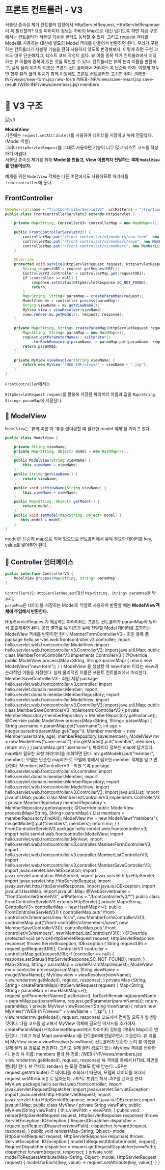 프론트 컨트롤러 - V3
=======================  
   
서블릿 종속성 제거
컨트롤러 입장에서 HttpServletRequest, HttpServletResponse이 꼭 필요할까?
요청 파라미터 정보는 자바의 Map으로 대신 넘기도록 하면 지금 구조에서는 컨트롤러가 서블릿 기술을
몰라도 동작할 수 있다.
그리고 request 객체를 Model로 사용하는 대신에 별도의 Model 객체를 만들어서 반환하면 된다.
우리가 구현하는 컨트롤러가 서블릿 기술을 전혀 사용하지 않도록 변경해보자.
이렇게 하면 구현 코드도 매우 단순해지고, 테스트 코드 작성이 쉽다.
뷰 이름 중복 제거
컨트롤러에서 지정하는 뷰 이름에 중복이 있는 것을 확인할 수 있다.
컨트롤러는 뷰의 논리 이름을 반환하고, 실제 물리 위치의 이름은 프론트 컨트롤러에서 처리하도록 단순화
하자.
이렇게 해두면 향후 뷰의 폴더 위치가 함께 이동해도 프론트 컨트롤러만 고치면 된다.
/WEB-INF/views/new-form.jsp new-form
/WEB-INF/views/save-result.jsp save-result
/WEB-INF/views/members.jsp members

# 📘 V3 구조 

![v3](https://user-images.githubusercontent.com/50267433/126672741-b1935d82-b903-47b9-8fab-5f796d63bb6f.PNG)   
      
**ModelView**      
기존에는 `request.setAttribute()`를 사용하여 데이터를 저장하고 뷰에 전달했다.(Model 역할)                
그러나 `HttpServletRequest`를 그대로 사용하면 기능이 너무 많고 테스트 코드를 작성하기 어렵다.                        
서블릿 종속성 제거를 위해 **Model을 만들고, View 이름까지 전달하는 객체 `ModelView`를 만들어보자.**         

예제를 위한 `ModelView` 객체는 다른 버전에서도 사용하므로 패키지를 `frontcontroller`에 둔다.

## FrontController 
```java
@WebServlet(name = "frontControllerServletV3", urlPatterns = "/frontcontroller/v3/*")
public class FrontControllerServletV3 extends HttpServlet {
    
    private Map<String, ControllerV3> controllerMap = new HashMap<>();
    
    public FrontControllerServletV3() {
        controllerMap.put("/front-controller/v3/members/new-form", new MemberFormControllerV3());
        controllerMap.put("/front-controller/v3/members/save", new MemberSaveControllerV3());
        controllerMap.put("/front-controller/v3/members", new MemberListControllerV3());
    }
    
    @Override
    protected void service(HttpServletRequest request, HttpServletResponse response) throws ServletException, IOException {
        String requestURI = request.getRequestURI();
        ControllerV3 controller = controllerMap.get(requestURI);
        if (controller == null) {
            response.setStatus(HttpServletResponse.SC_NOT_FOUND);
            return;
        }
        Map<String, String> paramMap = createParamMap(request);
        ModelView mv = controller.process(paramMap);
        String viewName = mv.getViewName();
        MyView view = viewResolver(viewName);
        view.render(mv.getModel(), request, response);
    }
    
    private Map<String, String> createParamMap(HttpServletRequest request) {
        Map<String, String> paramMap = new HashMap<>();
        request.getParameterNames().asIterator()
            .forEachRemaining(paramName -> paramMap.put(paramName, request.getParameter(paramName)));
        return paramMap;
    }
    
    private MyView viewResolver(String viewName) {
        return new MyView("/WEB-INF/views/" + viewName + ".jsp");
    }
}
```
`FrontController`에서는  


`HttpServletRequest request`를 활용해 저장된 파라미터 이름과 값을 `Map<String, String> paramMap`에 저장한다.      


## 📖 ModelView   
`ModelView`는 '뷰의 이름'과 '뷰를 렌더링할 때 필요한 model 객체'를 가지고 있다.    

```java
public class ModelView {

    private String viewName;
    private Map<String, Object> model = new HashMap<>();
    
    public ModelView(String viewName) {
        this.viewName = viewName;
    }
    public String getViewName() {
        return viewName;
    }
    public void setViewName(String viewName) {
        this.viewName = viewName;
    }
    public Map<String, Object> getModel() {
        return model;
    }
    public void setModel(Map<String, Object> model) {
       this.model = model;
    }
}
```   
model은 단순히 map으로 되어 있으므로 컨트롤러에서 뷰에 필요한 데이터를 key, value로 넣어주면 된다.      

## 📖 Controller 인터페이스
```java
public interface ControllerV3 {
    ModelView process(Map<String, String> paramMap);
}
```
`ControllerV3`는 `HttpServletRequest`대신 `Map<String, String> paramMap`을 받는다.       
`paramMap`은 데이터를 저장하는 Model의 역할로 사용하여 반환할 때는 **ModelView객체에 주입해서 반환한다.**            




HttpServletRequest가 제공하는 파라미터는 프론트 컨트롤러가 paramMap에 담아서 호출해주면 된다.
응답 결과로 뷰 이름과 뷰에 전달할 Model 데이터를 포함하는 ModelView 객체를 반환하면 된다.
MemberFormControllerV3 - 회원 등록 폼
package hello.servlet.web.frontcontroller.v3.controller;
import hello.servlet.web.frontcontroller.ModelView;
import hello.servlet.web.frontcontroller.v3.ControllerV3;
import java.util.Map;
public class MemberFormControllerV3 implements ControllerV3 {
 @Override
 public ModelView process(Map<String, String> paramMap) {
 return new ModelView("new-form");
 }
}
ModelView 를 생성할 때 new-form 이라는 view의 논리적인 이름을 지정한다. 실제 물리적인 이름은
프론트 컨트롤러에서 처리한다.
MemberSaveControllerV3 - 회원 저장
package hello.servlet.web.frontcontroller.v3.controller;
import hello.servlet.domain.member.Member;
import hello.servlet.domain.member.MemberRepository;
import hello.servlet.web.frontcontroller.ModelView;
import hello.servlet.web.frontcontroller.v3.ControllerV3;
import java.util.Map;
public class MemberSaveControllerV3 implements ControllerV3 {
 private MemberRepository memberRepository = MemberRepository.getInstance();
 @Override
 public ModelView process(Map<String, String> paramMap) {
 String username = paramMap.get("username");
 int age = Integer.parseInt(paramMap.get("age"));
 Member member = new Member(username, age);
 memberRepository.save(member);
 ModelView mv = new ModelView("save-result");
 mv.getModel().put("member", member);
 return mv;
 }
}
paramMap.get("username");
파라미터 정보는 map에 담겨있다. map에서 필요한 요청 파라미터를 조회하면 된다.
mv.getModel().put("member", member);
모델은 단순한 map이므로 모델에 뷰에서 필요한 member 객체를 담고 반환한다.
MemberListControllerV3 - 회원 목록
package hello.servlet.web.frontcontroller.v3.controller;
import hello.servlet.domain.member.Member;
import hello.servlet.domain.member.MemberRepository;
import hello.servlet.web.frontcontroller.ModelView;
import hello.servlet.web.frontcontroller.v3.ControllerV3;
import java.util.List;
import java.util.Map;
public class MemberListControllerV3 implements ControllerV3 {
 private MemberRepository memberRepository = MemberRepository.getInstance();
 @Override
 public ModelView process(Map<String, String> paramMap) {
 List<Member> members = memberRepository.findAll();
 ModelView mv = new ModelView("members");
 mv.getModel().put("members", members);
 return mv;
 }
}
FrontControllerServletV3
package hello.servlet.web.frontcontroller.v3;
import hello.servlet.web.frontcontroller.ModelView;
import hello.servlet.web.frontcontroller.MyView;
import hello.servlet.web.frontcontroller.v3.controller.MemberFormControllerV3;
import hello.servlet.web.frontcontroller.v3.controller.MemberListControllerV3;
import hello.servlet.web.frontcontroller.v3.controller.MemberSaveControllerV3;
import javax.servlet.ServletException;
import javax.servlet.annotation.WebServlet;
import javax.servlet.http.HttpServlet;
import javax.servlet.http.HttpServletRequest;
import javax.servlet.http.HttpServletResponse;
import java.io.IOException;
import java.util.HashMap;
import java.util.Map;
@WebServlet(name = "frontControllerServletV3", urlPatterns = "/frontcontroller/v3/*")
public class FrontControllerServletV3 extends HttpServlet {
 private Map<String, ControllerV3> controllerMap = new HashMap<>();
 public FrontControllerServletV3() {
 controllerMap.put("/front-controller/v3/members/new-form", new
MemberFormControllerV3());
 controllerMap.put("/front-controller/v3/members/save", new
MemberSaveControllerV3());
 controllerMap.put("/front-controller/v3/members", new
MemberListControllerV3());
 }
 @Override
 protected void service(HttpServletRequest request, HttpServletResponse
response)
 throws ServletException, IOException {
 String requestURI = request.getRequestURI();
 ControllerV3 controller = controllerMap.get(requestURI);
 if (controller == null) {
 response.setStatus(HttpServletResponse.SC_NOT_FOUND);
 return;
 }
 Map<String, String> paramMap = createParamMap(request);
 ModelView mv = controller.process(paramMap);
 String viewName = mv.getViewName();
 MyView view = viewResolver(viewName);
 view.render(mv.getModel(), request, response);
 }
 private Map<String, String> createParamMap(HttpServletRequest request) {
 Map<String, String> paramMap = new HashMap<>();
 request.getParameterNames().asIterator()
 .forEachRemaining(paramName -> paramMap.put(paramName,
request.getParameter(paramName)));
 return paramMap;
 }
 private MyView viewResolver(String viewName) {
 return new MyView("/WEB-INF/views/" + viewName + ".jsp");
 }
}
view.render(mv.getModel(), request, response) 코드에서 컴파일 오류가 발생할 것이다. 다음
코드를 참고해서 MyView 객체에 필요한 메서드를 추가하자.
createParamMap()
HttpServletRequest에서 파라미터 정보를 꺼내서 Map으로 변환한다. 그리고 해당 Map( paramMap )을
컨트롤러에 전달하면서 호출한다.
뷰 리졸버
MyView view = viewResolver(viewName)
컨트롤러가 반환한 논리 뷰 이름을 실제 물리 뷰 경로로 변경한다. 그리고 실제 물리 경로가 있는 MyView
객체를 반환한다.
논리 뷰 이름: members
물리 뷰 경로: /WEB-INF/views/members.jsp
view.render(mv.getModel(), request, response)
뷰 객체를 통해서 HTML 화면을 렌더링 한다.
뷰 객체의 render() 는 모델 정보도 함께 받는다.
JSP는 request.getAttribute() 로 데이터를 조회하기 때문에, 모델의 데이터를 꺼내서
request.setAttribute() 로 담아둔다.
JSP로 포워드 해서 JSP를 렌더링 한다.
MyView
package hello.servlet.web.frontcontroller;
import javax.servlet.RequestDispatcher;
import javax.servlet.ServletException;
import javax.servlet.http.HttpServletRequest;
import javax.servlet.http.HttpServletResponse;
import java.io.IOException;
import java.util.Map;
public class MyView {
 private String viewPath;
 public MyView(String viewPath) {
 this.viewPath = viewPath;
 }
 public void render(HttpServletRequest request, HttpServletResponse
response) throws ServletException, IOException {
 RequestDispatcher dispatcher = request.getRequestDispatcher(viewPath);
 dispatcher.forward(request, response);
 }
 public void render(Map<String, Object> model, HttpServletRequest request,
HttpServletResponse response) throws ServletException, IOException {
 modelToRequestAttribute(model, request);
 RequestDispatcher dispatcher = request.getRequestDispatcher(viewPath);
 dispatcher.forward(request, response);
 }
 private void modelToRequestAttribute(Map<String, Object> model,
HttpServletRequest request) {
 model.forEach((key, value) -> request.setAttribute(key, value));
 }
}
